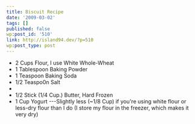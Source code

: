 ```yaml
---
title: Biscuit Recipe
date: '2009-03-02'
tags: []
published: false
wp:post_id: '510'
link: http://island94.dev/?p=510
wp:post_type: post
---
```


<ul>
	<li>2 Cups Flour, I use White Whole-Wheat</li>
	<li>1 Tablespoon Baking Powder</li>
	<li>1 Teaspoon Baking Soda</li>
	<li>1/2 Teaspo0n Salt</li>
	<li>
	<li>1/2 Stick (1/4 Cup.) Butter, Hard Frozen</li>
	<li>1 Cup Yogurt ---Slightly less (~1/8 Cup) if you're using white flour or less-dry flour than I do (I store my flour in the freezer, which makes it very dry)</li>
<ul>
<div></div></ul>
</li>
</ul>
